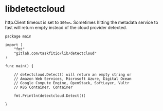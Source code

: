 # libdetectcloud

http.Client timeout is set to `300ms`. Sometimes hitting the metadata service to fast will return empty instead of the cloud provider detected.

    package main

    import (
    	"fmt"
    	"gitlab.com/taskfitio/lib/detectcloud"
    )

    func main() {

        // detectcloud.Detect() will return an empty string or
        // Amazon Web Services, Microsoft Azure, Digital Ocean
        // Google Compute Engine, OpenStack, SoftLayer, Vultr
        // K8S Container, Container

    	fmt.Println(detectcloud.Detect())

    }
